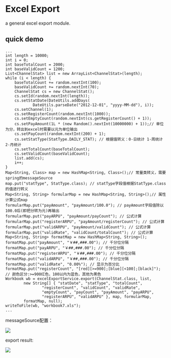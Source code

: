 Excel Export
===

a general excel export module.

quick demo
---

	...
	int length = 10000;
	int i = 0;
	int baseTotalCount = 2000;
	int baseValidCount = 1200;
	List<ChannelStat> list = new ArrayList<ChannelStat>(length);
	while (i < length) {
		baseTotalCount += random.nextInt(100);
		baseValidCount += random.nextInt(70);
		ChannelStat cs = new ChannelStat();
		cs.setId(random.nextInt(length));
		cs.setStatDate(DateUtils.addDays(
				DateUtils.parseDate("2012-12-01", "yyyy-MM-dd"), i));
		cs.setChannel(1);
		cs.setRegisterCount(random.nextInt(1000));
		cs.setEmptyCount(random.nextInt(cs.getRegisterCount() + 1));
		cs.setPayAmount(1L * (new Random().nextInt(10000000) + 1));// 单位为分，转出到excel时需要以元为单位输出
		cs.setPayCount(random.nextInt(200) + 1);
		cs.setStatType(StatType.DAILY_STAT); // 根据值转义：0-日统计 1-周统计 2-月统计
		cs.setTotalCount(baseTotalCount);
		cs.setValidCount(baseValidCount);
		list.add(cs);
		i++;
	}
	Map<String, Class> map = new HashMap<String, Class>();// 常量类转义，需要spring的messageSource
	map.put("statType", StatType.class); // statType字段值根据StatType.class的值进行转义
	Map<String, String> formularMap = new HashMap<String, String>();// 属性计算公式map
	formularMap.put("payAmount", "payAmount/100.0"); // payAmount字段值除以100.0后(即把分转为元)再输出
	formularMap.put("payARPU", "payAmount/payCount"); // 公式计算
	formularMap.put("registerARPU", "payAmount/registerCount"); // 公式计算
	formularMap.put("validARPU", "payAmount/validCount"); // 公式计算
	formularMap.put("validRate", "validCount/totalCount"); // 公式计算
	Map<String, String> formatMap = new HashMap<String, String>();
	formatMap.put("payAmount", "￥##,###.00"); // 千分位分隔
	formatMap.put("payARPU", "￥##,###.00"); // 千分位分隔
	formatMap.put("registerARPU", "￥##,###.00"); // 千分位分隔
	formatMap.put("validARPU", "￥##,###.00"); // 千分位分隔
	formatMap.put("validRate", "0.00%"); // 显示为百分比
	formatMap.put("registerCount", "[red][>=900];[blue][<100];[black]"); // 颜色区分:>=900红色，100以内为蓝色，其他为黑色
	Workbook wb = excelExportService.export(ChannelStat.class, list,
			new String[] { "statDate", "statType", "totalCount",
					"registerCount", "validCount", "validRate",
					"emptyCount", "payCount", "payAmount", "payARPU",
					"registerARPU", "validARPU" }, map, formularMap,
			formatMap, null);
	writeToFile(wb, "workbook7.xls");
	...

messageSource配置：

![](http://d.pr/i/2WWW+)

export result:

![](http://d.pr/i/oUzi+)
